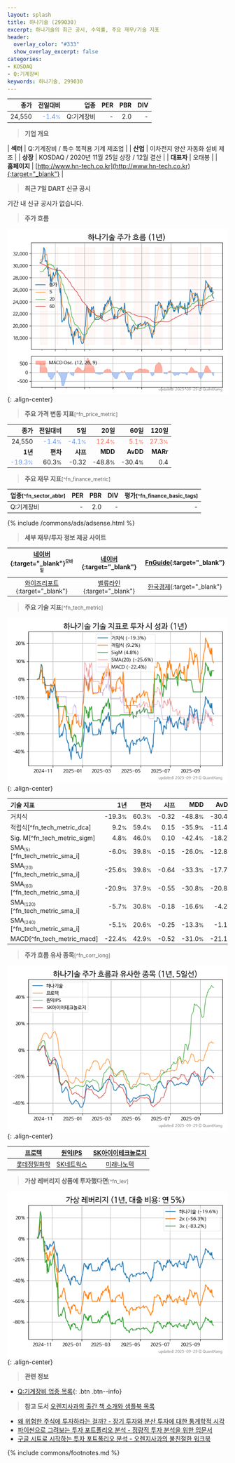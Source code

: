 ```yaml
---
layout: splash
title: 하나기술 (299030)
excerpt: 하나기술의 최근 공시, 수익률, 주요 재무/기술 지표
header:
  overlay_color: "#333"
  show_overlay_excerpt: false
categories:
- KOSDAQ
- Q:기계장비
keywords: 하나기술, 299030
---
```


| **종가** | **전일대비** | **업종** | **PER** | **PBR** | **DIV** |
| -------: | -----------: | -------: | ------: | ------: | ------: |
| 24,550 | <span style="color: cornflowerblue">-1.4<small>%</small></span> | Q:기계장비 | - | 2.0 | - |

<!-- more -->


> **기업 개요**<a id="company"></a>

| <span style="white-space:nowrap;">**섹터**</span> | Q:기계장비 / 특수 목적용 기계 제조업 |
| <span style="white-space:nowrap;">**산업**</span> | 이차전지 양산 자동화 설비 제조 |
| <span style="white-space:nowrap;">**상장**</span> | KOSDAQ / 2020년 11월 25일 상장 / 12월 결산 |
| <span style="white-space:nowrap;">**대표자**</span> | 오태봉 |
| <span style="white-space:nowrap;">**홈페이지**</span> | [http://www.hn-tech.co.kr](http://www.hn-tech.co.kr){:target="_blank"} |


> **최근 7일 DART 신규 공시**<a id="dart"></a>

기간 내 신규 공시가 없습니다.


> **주가 흐름**<a id="price"></a>

![299030](/stock/images/299030.png){: .align-center}


> **주요 가격 변동 지표**<small>[^fn_price_metric]</small>

| **종가** | **전일대비** | **5일** | **20일** | **60일** | **120일** |
| -------: | -----------: | ------: | -------: | -------: | --------: |
| 24,550 | <span style="color: cornflowerblue">-1.4<small>%</small></span> | <span style="color: cornflowerblue">-4.1<small>%</small></span> | <span style="color: tomato">12.4<small>%</small></span> | <span style="color: tomato">5.1<small>%</small></span> | <span style="color: tomato">27.3<small>%</small></span> |
| **1년** | **편차** | **샤프** | **MDD** | **AvDD** | **MARr** |
| <span style="color: cornflowerblue">-19.3<small>%</small></span> | 60.3<small>%</small> | -0.32 | -48.8<small>%</small> | -30.4<small>%</small> | 0.4 |


> **주요 재무 지표**<small>[^fn_finance_metric]</small>

| **업종**<small>[^fn_sector_abbr]</small> | **PER** | **PBR** | **DIV** | **평가**<small>[^fn_finance_basic_tags]</small> |
| :--------------------------------------- | ------: | ------: | ------: | ----------------------------------------------: |
| Q:기계장비 | - | 2.0 | - | - |



{% include /commons/ads/adsense.html %}

> **세부 재무/투자 정보 제공 사이트**

| [네이버](https://m.stock.naver.com/domestic/stock/299030/finance/summary){:target="_blank"}<sup><small>모바일</small></sup> | [네이버](https://finance.naver.com/item/coinfo.naver?code=299030){:target="_blank"} | [FnGuide](https://comp.fnguide.com/SVO2/ASP/SVD_Invest.asp?gicode=A299030&MenuYn=Y){:target="_blank"} |
| :---: | :---: | :---: |
| [와이즈리포트](https://comp.wisereport.co.kr/company/c1040001.aspx?cmp_cd=299030){:target="_blank"} | [밸류라인](https://www.valueline.co.kr/finance/summary/299030){:target="_blank"} | [한국경제](https://markets.hankyung.com/stock/299030/financial-summary){:target="_blank"} |


> **주요 기술 지표**<small>[^fn_tech_metric]</small>


![299030](/stock/images/299030_tech.png){: .align-center}

| **기술 지표** | **1년** | **편차** | **샤프** | **MDD** | **AvDD** |
| :------------ | ------: | -----------: | -------: | ------: | -------: |
| 거치식 | -19.3<small>%</small> | 60.3<small>%</small> | -0.32 | -48.8<small>%</small> | -30.4<small>%</small> |
| 적립식[^fn_tech_metric_dca] | 9.2<small>%</small> | 59.4<small>%</small> | 0.15 | -35.9<small>%</small> | -11.4<small>%</small> |
| Sig. M[^fn_tech_metric_sigm] | 4.8<small>%</small> | 46.0<small>%</small> | 0.10 | -42.4<small>%</small> | -18.2<small>%</small> |
| SMA<small><sub>(5)</sub></small>[^fn_tech_metric_sma_i] | -6.0<small>%</small> | 39.8<small>%</small> | -0.15 | -26.0<small>%</small> | -12.8<small>%</small> |
| SMA<small><sub>(20)</sub></small>[^fn_tech_metric_sma_i] | -25.6<small>%</small> | 39.8<small>%</small> | -0.64 | -33.3<small>%</small> | -17.7<small>%</small> |
| SMA<small><sub>(60)</sub></small>[^fn_tech_metric_sma_i] | -20.9<small>%</small> | 37.9<small>%</small> | -0.55 | -30.8<small>%</small> | -20.8<small>%</small> |
| SMA<small><sub>(120)</sub></small>[^fn_tech_metric_sma_i] | -5.7<small>%</small> | 30.8<small>%</small> | -0.18 | -16.6<small>%</small> | -4.2<small>%</small> |
| SMA<small><sub>(240)</sub></small>[^fn_tech_metric_sma_i] | -5.1<small>%</small> | 20.6<small>%</small> | -0.25 | -13.3<small>%</small> | -1.1<small>%</small> |
| MACD[^fn_tech_metric_macd] | -22.4<small>%</small> | 42.9<small>%</small> | -0.52 | -31.0<small>%</small> | -21.1<small>%</small> |


> **주가 흐름 유사 종목**<a id="corr"></a><small>[^fn_corr_long]</small>

![299030](/stock/images/299030_corr.png){: .align-center}

|       | [프로텍](/053610/) | [원익IPS](/240810/) | [SK아이이테크놀로지](/361610/) |
| :---: | :------------------------------------: | :------------------------------------: | :------------------------------------: |
|       | [롯데정밀화학](/004000/) | [SK네트웍스](/001740/) | [미래나노텍](/095500/) |


> **가상 레버리지 상품에 투자했다면**<a id="2x"></a><small>[^fn_lev]</small>

![299030](/stock/images/299030_2x.png){: .align-center}


> **관련 정보**

- [Q:기계장비 업종 목록](/stats/sector/kosdaq_업종_기계장비_종목/){: .btn .btn--info}

> **참고 도서** [오렌지사과의 출간 책 소개와 샘플북 목록](https://kongdori.tistory.com/691)

- [왜 위험한 주식에 투자하라는 걸까? - 장기 투자와 분산 투자에 대한 통계학적 시각](https://kongdori.tistory.com/421)
- [파이썬으로 그려보는 투자 포트폴리오 분석  - 정량적 투자 분석을 위한 입문서](https://kongdori.tistory.com/643)
- [구글 시트로 시작하는 투자 포트폴리오 분석 - 오렌지사과의 불친절한 워크북](https://kongdori.tistory.com/449)


{% include commons/footnotes.md %}